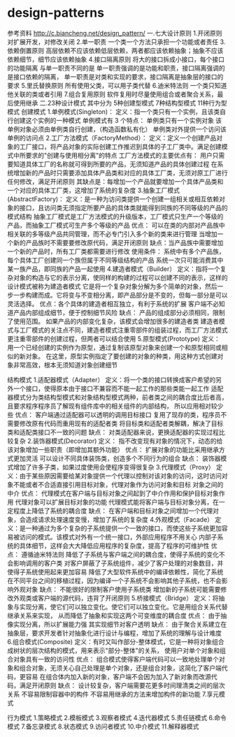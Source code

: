 # design-patterns
参考资料
http://c.biancheng.net/design_pattern/
  一.七大设计原则
  1.开闭原则
    对扩展开发，对修改关闭
  2.单一职责
   一个类一个方法只承担一个功能或者责任
  3.依赖倒置原则
    高层依赖不应该依赖低层依赖，两者都应该依赖抽象；抽象不应该依赖细节，细节应该依赖抽象
  4.接口隔离原则
    将大的接口拆成小接口，每个接口的功能隔离
    与单一职责不同的是  单一职责强调的是功能和职责，接口隔离强调的是接口依赖的隔离，
    单一职责是对类和实现的要求，接口隔离是抽象层的接口的要求
  5.里氏替换原则
  所有使用父类，可以用子类代替
  6.迪米特法则
  一个类只知道他关联的类或者引用
  7.组合复用原则
  软件复用时尽量使用组合或者聚合关系，最后使用继承
二.23种设计模式
其中分为 5种创建型模式  7种结构型模式 11种行为型模式
创建模式
    1.单例模式(Singleton)：
        定义：指一个类只有一个实例，且该类自行创建这个实例的一种模式
       单例模式有 3 个特点：
         单例类只有一个实例对象
         该单例对象必须由单例类自行创建，（构造函数私有化）
         单例类对外提供一个访问该单例的访问点
    2.工厂方法模式（FactoryMethod）：
        定义：定义一个创建产品对象的工厂接口，将产品对象的实际创建工作推迟到具体的子工厂类中。满足创建模式中所要求的"创建与使用相分离"的特点
        工厂方法模式的主要优点有：
         用户只需要知道具体工厂的名称就可得到所要的产品，无须知道产品的具体创建过程
         在系统增加新的产品时只需要添加具体产品类和对应的具体工厂类，无须对原工厂进行任何修改，满足开闭原则
         其缺点是：每增加一个产品就要增加一个具体产品类和一个对应的具体工厂类，这增加了系统的复杂度
    3.抽象工厂模式(AbstractFactory)：
        定义：是一种为访问类提供一个创建一组相关或相互依赖对象的接口，且访问类无须指定所要产品的具体类就能得到同族的不同等级的产品的模式结构
        抽象工厂模式是工厂方法模式的升级版本，工厂模式只生产一个等级的产品，而抽象工厂模式可生产多个等级的产品
        优点：
             可以在类的内部对产品族中相关联的多等级产品共同管理，而不必专门引入多个新的类来进行管理
             当增加一个新的产品族时不需要要修改原代码，满足开闭原则
        缺点：当产品族中需要增加一个新的产品时，所有工厂类都需要进行修改
        使用条件：
            系统中有多个产品族，每个具体工厂创建同一个族但属于不同等级结构的产品
            系统一次只可能消费其中某一族产品，即同族的产品一起使用
    4.建造者模式（Builder）
        定义：指将一个复杂对象的构造与它的表示分离，使同样的构建的过程可以创建不同的表示，这样的设计模式被称为建造者模式
            它是将一个复杂对象分解为多个简单的对象，然后一步一步构建而成。它将变与不变相分离，即产品部分是不变的，但每一部分是可以灵活选择。
        优点：各个具体的建造者相互独立，有利于系统的扩展
              客户端不必知道产品内部组成细节，便于控制细节风险
        缺点：
             产品的组成部分必须相同，限制了使用范围。
             如果产品的内部变化复杂，该模式会增加很多的建造者类
        建造者模式与工厂模式的关注点不同，建造者模式注重零部件的组装过程，而工厂方法模式更注重零部件的创建过程，但两者可以结合使用
    5.原型模式(Prototype)
       定义： 用一个已经创建的实例作为原型，通过复制该原型对象来创建一个和原型相同或相似的新对象。
        在这里，原型实例指定了要创建的对象的种类，用这种方式创建对象非常高效，根本无须知道对象创建细节
       
结构模式
    1.适配器模式（Adapter）
        定义：将一个类的接口转换成客户希望的另外一个接口，使得原本由于接口不兼容而不能一起工作的那些类能一起工作
             适配器模式分为类结构型模式和对象结构型模式两种，前者类之间的耦合度比后者高，且要求程序程序员了解现有组件库中的相关组件的内部结构，
           所以应用相对较少些
        优点：
            客户端通过适配器可以透明的调用目标接口
            复用了现存的类，程序员不需要修改原有代码而重用现有的适配者类
            将目标类和适配者类解耦，解决了目标类和适配类接口不一致的问题
         缺点：
            对类适配器来说，更换适配器的实现过程比较复杂
    2.装饰器模式(Decorator)
        定义： 指不改变现有对象的情况下，动态的给该对象增加一些职责（即增加其额外功能）
        优点：
            扩展对象的功能比采用继承方式更加灵活
            可以设计不同具体装饰类，创造多个不同行为的组合
        缺点：
            装饰器模式增加了许多子类，如果过度使用会使程序变得很复杂 
    3.代理模式（Proxy）
        定义：由于某些原因需要给某对象提供一个代理以控制对该对象的访问，这时访问对象不能或者不合适直接引用目标对象，代理对象作为访问对象和目标
             对象之间的中介
        优点：
            代理模式在客户端与目标对象之间起到了中介作用和保护目标对象作用
            代理对象可以扩展目标对象的功能
            代理模式能将客户端与目标对象分离，在一定程度上降低了系统的耦合度
        缺点：
            在客户端和目标对象之间增加一个代理对象，会造成请求处理速度变慢，增加了系统的复杂度
    4.外观模式（Facade）
       定义：是一种通过为多个复杂的子系统提供一个一致的接口，而使这些子系统更加容易被访问的模式。该模式对外有一个统一接口，外部应用程序不用关心
       内部子系统的具体细节，这样会大大降低应用程序的复杂度，提高了程序的可维护性
       优点：
            遵循迪米特法则
            降低了子系统与客户端之间的耦合度，使得子系统的变化不会影响调用的客户类
            对客户屏蔽了子系统组件，减少了客户处理的对象数目，并使得子系统使用起来更加容易
            降低了大型软件系统中的编译依赖性，简化了系统在不同平台之间的移植过程，因为编译一个子系统不会影响其他子系统，也不会影响外观对象
       缺点：
            不能很好的限制客户使用子系统类
            增加新的子系统可能需要修改外观类或客户端的源代码，违背了开闭原则
    5.桥接模式（Bridge）
       定义：将抽象与实现分离，使它们可以独立变化。使它们可以独立变化。它是用组合关系代替继承关系来实现，
            从而降低了抽象和实现这两个可变维度的耦合度
       优点：
            由于抽像实现分离，所以扩展能力强
            其实现细节对客户透明
       缺点：
            由于聚合关系建立在抽象层，要求开发者针对抽象化进行设计与编程，增加了系统的理解与设计难度
    6.组合模式(Composite)
        定义：有时又叫作部分-整体模式，它是一种将对象组合成树状的层次结构的模式，用来表示"部分-整体"的关系，
              使用户对单个对象和组合对象具有一致的访问性
        优点：
            组合模式使得客户端代码可以一致地处理单个对象和组合对象，无须关心自己处理是单个对象，还是组合对象，这简化了客户端代码，更容易
            在组合体内加入新的对象，客户端不会因为加入了新对象而改源代码，满足开闭原则
        缺点：
            设计较复杂，客户端需要花更多时间理清类之间的层次关系
            不容易限制容器中的构件
            不容易用继承的方法来增加构件的新功能
    7.享元模式
    
    
    
行为模式
    1.策略模式
    2.模板模式
    3.观察者模式
    4.迭代器模式
    5.责任链模式
    6.命令模式
    7.备忘录模式
    8.状态模式
    9.访问者模式
    10.中介模式
    11.解释器模式



